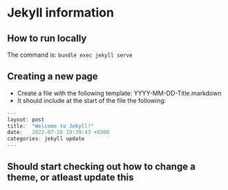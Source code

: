 # Jekyll information

## How to run locally

The command is: `bundle exec jekyll serve`

## Creating a new page

- Create a file with the following template: YYYY-MM-DD-Title.markdown
- It should include at the start of the file the following:

```javascript
---
layout: post
title:  "Welcome to Jekyll!"
date:   2022-07-26 19:39:43 +0300
categories: jekyll update
---
```

## Should start checking out how to change a theme, or atleast update this 

